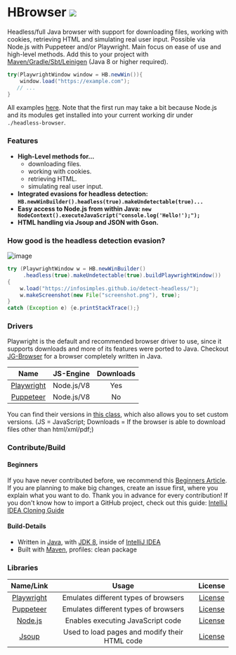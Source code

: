 # HBrowser [![](https://jitpack.io/v/Osiris-Team/HBrowser.svg)](https://jitpack.io/#Osiris-Team/HBrowser)

Headless/full Java browser with support for downloading files, working with cookies, retrieving HTML and simulating real user input. Possible via Node.js with Puppeteer and/or Playwright. Main focus on ease of use and high-level methods.
Add this to your project with [Maven/Gradle/Sbt/Leinigen](https://jitpack.io/#Osiris-Team/HBrowser/LATEST)
(Java 8 or higher required).

```java
try(PlaywrightWindow window = HB.newWin()){
    window.load("https://example.com");
   // ...   
}
```
All examples [here](src/test/java/examples).
Note that the first run may take a bit because Node.js and its modules get installed into your current working dir under `./headless-browser`.

### Features
 - **High-Level methods for...**
   - downloading files.
   - working with cookies.
   - retrieving HTML.
   - simulating real user input. 
 - **Integrated evasions for headless detection: `HB.newWinBuilder().headless(true).makeUndetectable(true)...`**
 - **Easy access to Node.js from within Java: `new NodeContext().executeJavaScript("console.log('Hello!');");`**
 - **HTML handling via Jsoup and JSON with Gson.**

### How good is the headless detection evasion?

![image](https://github.com/Osiris-Team/HBrowser/assets/59899645/06009620-52f0-496d-9d4b-f06fe0d4bec4)


```java
try (PlaywrightWindow w = HB.newWinBuilder()
     .headless(true).makeUndetectable(true).buildPlaywrightWindow())
{
    w.load("https://infosimples.github.io/detect-headless/");
    w.makeScreenshot(new File("screenshot.png"), true);
} 
catch (Exception e) {e.printStackTrace();}
 ```

### Drivers
Playwright is the default and recommended browser driver to use, since it supports downloads
and more of its features were ported to Java.
Checkout [JG-Browser](https://github.com/Osiris-Team/JG-Browser) for a browser completely written in Java.

| Name |    JS-Engine    | Downloads |
| :-----: |:---------------:| :-----:
| [Playwright](https://github.com/microsoft/playwright)|   Node.js/V8    | Yes | No |
| [Puppeteer](https://github.com/puppeteer/puppeteer) |   Node.js/V8    | No | No |

You can find their versions in [this class](https://github.com/Osiris-Team/HBrowser/blob/main/src/main/java/com/osiris/headlessbrowser/Versions.java),
which also allows you to set custom versions.
(JS = JavaScript; Downloads = If the browser is able to download files other than html/xml/pdf;)

### Contribute/Build

#### Beginners

If you have never contributed before, we recommend
this [Beginners Article](https://www.jetbrains.com/help/idea/contribute-to-projects.html). If you are planning to make
big changes, create an issue first, where you explain what you want to do. Thank you in advance for every contribution!
If you don't know how to import a GitHub project, check out this
guide: [IntelliJ IDEA Cloning Guide](https://blog.jetbrains.com/idea/2020/10/clone-a-project-from-github/)

#### Build-Details

- Written in [Java](https://java.com/),
  with [JDK 8](https://www.oracle.com/java/technologies/javase/javase-jdk8-downloads.html), inside
  of [IntelliJ IDEA](https://www.jetbrains.com/idea/)
- Built with [Maven](https://maven.apache.org/), profiles: clean package

### Libraries

| Name/Link | Usage | License |
| :-----: | :-----: | :-----: |
| [Playwright](https://github.com/microsoft/playwright) | Emulates different types of browsers | [License](https://github.com/microsoft/playwright/blob/master/LICENSE) |
| [Puppeteer](https://github.com/puppeteer/puppeteer) | Emulates different types of browsers  | [License](https://github.com/puppeteer/puppeteer/blob/main/LICENSE) |
| [Node.js](https://github.com/nodejs/node) | Enables executing JavaScript code | [License](https://github.com/nodejs/node/blob/master/LICENSE) |
| [Jsoup](https://github.com/jhy/jsoup)      | Used to load pages and modify their HTML code      |   [License](https://github.com/jhy/jsoup/blob/master/LICENSE) |
